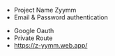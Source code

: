 - Project Name Zyymm
- Email & Password authentication

* Google Oauth
* Private Route
* https://z-yymm.web.app/
